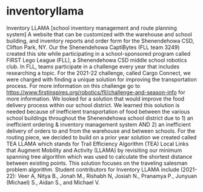 # inventoryllama
Inventory LLAMA [school inventory management and route planning system]
A website that can be customized with the warehouse and school building, and inventory reports and order form for the Shenendehowa CSD, Clifton Park, NY. Our the Shenendehowa CaptiBytes (FLL team 3249) created this site while participating in a school-sponsored program called FIRST Lego League (FLL), a Shenendehowa CSD middle school robotics club. In FLL, teams participate in a challenge every year that includes researching a topic. For the 2021-22 challenge, called Cargo Connect, we were charged with finding a unique solution for improving the transportation process. For more information on this challenge go to https://www.firstinspires.org/robotics/fll/challenge-and-season-info for more information. We looked for a solution that would improve the food delivery process within our school district. We learned this solution is needed because of inefficient transportation of food between the various school buildings throughout the Shenendehowa school district due to 1) an inefficient ordering & inventory management system AND 2) an inefficient delivery of orders to and from the warehouse and between schools. For the routing piece, we decided to build on a prior year solution we created called TEA LLAMA which stands for Trail Efficiency Algorithm (TEA) Local Links that Augment Mobility and Activity (LLAMA) by revisiting our minimum spanning tree algorithm which was used to calculate the shortest distance between existing points. This solution focuses on the traveling salesman problem algorithm. Student contributors for Inventory LLAMA include (2021-22): Veer A, Nitya B., Jonah M., Rishabh N, Josiah N., Pranamya P., Junyuan (Michael) S., Aidan S., and Michael V.  
